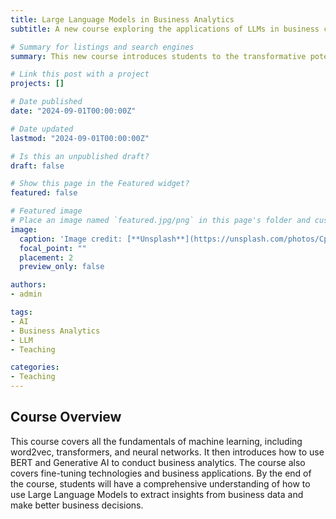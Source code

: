 ```yaml
---
title: Large Language Models in Business Analytics
subtitle: A new course exploring the applications of LLMs in business contexts

# Summary for listings and search engines
summary: This new course introduces students to the transformative potential of Large Language Models (LLMs) in business analytics, covering fundamentals, applications, and ethical considerations.

# Link this post with a project
projects: []

# Date published
date: "2024-09-01T00:00:00Z"

# Date updated
lastmod: "2024-09-01T00:00:00Z"

# Is this an unpublished draft?
draft: false

# Show this page in the Featured widget?
featured: false

# Featured image
# Place an image named `featured.jpg/png` in this page's folder and customize its options here.
image:
  caption: 'Image credit: [**Unsplash**](https://unsplash.com/photos/CpkOjOcXdUY)'
  focal_point: ""
  placement: 2
  preview_only: false

authors:
- admin

tags:
- AI
- Business Analytics
- LLM
- Teaching

categories:
- Teaching
---
```


## Course Overview

This course covers all the fundamentals of machine learning, including word2vec, transformers, and neural networks. It then introduces how to use BERT and Generative AI to conduct business analytics. The course also covers fine-tuning technologies and business applications. By the end of the course, students will have a comprehensive understanding of how to use Large Language Models to extract insights from business data and make better business decisions.



